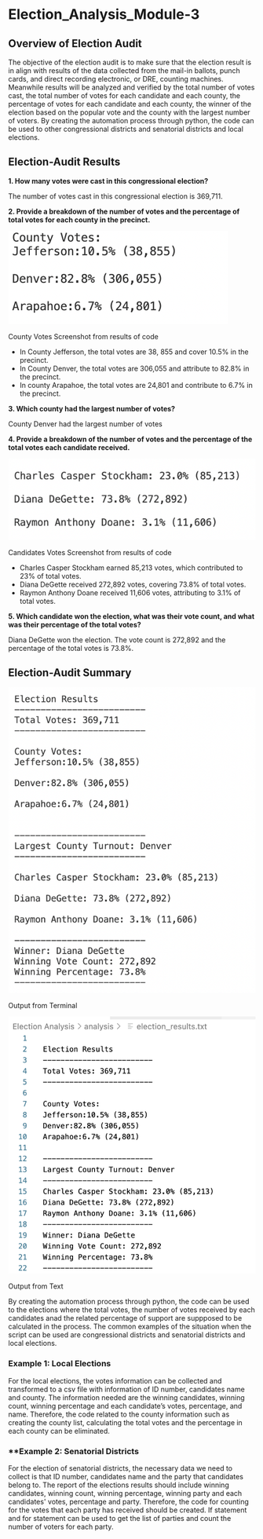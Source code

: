 # **Election_Analysis_Module-3**


## **Overview of Election Audit**

The objective of the election audit is to make sure that the election result is in align with results of the data collected from the mail-in ballots, punch cards, and direct recording electronic, or DRE, counting machines. Meanwhile results will be analyzed and verified by the total number of votes cast, the total number of votes for each candidate and each county, the percentage of votes for each candidate and each county, the winner of the election based on the popular vote and the county with the largest number of voters. By creating the automation process through python, the code can be used to other congressional districts and senatorial districts and local elections. 



## **Election-Audit Results**
**1. How many votes were cast in this congressional election?**

The number of votes cast in this congressional election is 369,711. 


**2. Provide a breakdown of the number of votes and the percentage of total votes for each county in the precinct.**

![County Votes](https://github.com/irisyidi/Election_Analysis_Module-3/blob/main/County%20Votes.png)

County Votes Screenshot from results of code

- In County Jefferson, the total votes are 38, 855 and cover 10.5% in the precinct.
- In County Denver, the total votes are 306,055 and attribute to 82.8% in the precinct. 
- In county Arapahoe, the total votes are 24,801 and contribute to 6.7% in the precinct. 

**3. Which county had the largest number of votes?**

County Denver had the largest number of votes 


**4. Provide a breakdown of the number of votes and the percentage of the total votes each candidate received.**

![Candidates Vote](https://github.com/irisyidi/Election_Analysis_Module-3/blob/main/Candidates%20Vote.png)

Candidates Votes Screenshot from results of code

- Charles Casper Stockham earned 85,213 votes, which contributed to 23% of total votes. 
- Diana DeGette received 272,892 votes, covering 73.8% of total votes. 
- Raymon Anthony Doane received 11,606 votes, attributing to 3.1% of total votes. 


**5. Which candidate won the election, what was their vote count, and what was their percentage of the total votes?**

Diana DeGette won the election. The vote count is 272,892 and the percentage of the total votes is 73.8%. 



## **Election-Audit Summary**
![TerminalScreenshot](https://github.com/irisyidi/Election_Analysis_Module-3/blob/main/TerminalScreenshot.png)

Output from Terminal

![TextScreenshot](https://github.com/irisyidi/Election_Analysis_Module-3/blob/main/TextScreenshot.png)

Output from Text

By creating the automation process through python, the code can be used to the elections where the total votes, the number of votes received by each candidates anad the related percentage of support are suppposed to be calculated in the process. The common examples of the situation when the script can be used are congressional districts and senatorial districts and local elections. 

### **Example 1: Local Elections**

For the local elections, the votes information can be collected and transformed to a csv file with information of ID number, candidates name and county. The information needed are the winning candidates, winning count, winning percentage and each candidate’s votes, percentage, and name. Therefore, the code related to the county information such as creating the county list, calculating the total votes and the percentage in each county can be eliminated. 

### **Example 2:  Senatorial Districts

For the election of senatorial districts, the necessary data we need to collect is that ID number, candidates name and the party that candidates belong to. The report of the elections results should include winning candidates, winning count, winning percentage, winning party and each candidates' votes, percentage and party. Therefore, the code for counting for the votes that each party has received should be created. If statement and for statement can be used to get the list of parties and count the number of voters for each party. 
